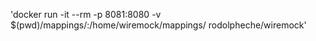 'docker run -it --rm -p 8081:8080 -v $(pwd)/mappings/:/home/wiremock/mappings/ rodolpheche/wiremock'
